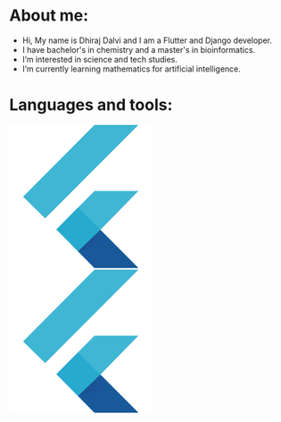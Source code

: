 # About me:
- Hi, My name is Dhiraj Dalvi and I am a Flutter and Django developer.
- I have bachelor's in chemistry and a master's in bioinformatics.
- I’m interested in science and tech studies.
- I’m currently learning mathematics for artificial intelligence.



# Languages and tools:
![imagename](https://github.com/devicons/devicon/blob/master/icons/flutter/flutter-original.svg)
![imagename](https://raw.githubusercontent.com/devicons/devicon/55609aa5bd817ff167afce0d965585c92040787a/icons/flutter/flutter-original.svg)
<!---
dhirajdalvi79/dhirajdalvi79 is a ✨ special ✨ repository because its `README.md` (this file) appears on your GitHub profile.
You can click the Preview link to take a look at your changes.
--->
